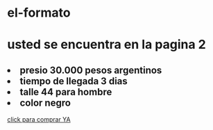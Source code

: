 # el-formato

<!DOCTYPE html>
<html>
<head>
	<title>el formato</title>
</head>
<body>
<link rel="stylesheet" type="text/css" href="estilo.css">
 <h1>usted se encuentra en la pagina 2</h1>
 <h2>
 	<li>presio 30.000 pesos argentinos</li>
 	<li>tiempo de llegada 3 dias</li>
 	<li>talle 44 para hombre</li>
 	<li>color negro</li>
 </h2>
 <a href="https://www.youtube.com/watch?v=33j6JmCf7Wo&pp=ygUOYmFpbGUgZGVsIHRyb2w%3D">click para comprar YA</a>
</body>
</html>
